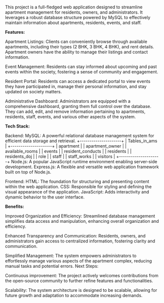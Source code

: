 This project is a full-fledged web application designed to streamline apartment management for residents, owners, and administrators. It leverages a robust database structure powered by MySQL to effectively maintain information about apartments, residents, events, and staff.


**Features:**


Apartment Listings:
Clients can conveniently browse through available apartments, including their types (2 BHK, 3 BHK, 4 BHK), and rent details. Apartment owners have the ability to manage their listings and contact information.

Event Management:
Residents can stay informed about upcoming and past events within the society, fostering a sense of community and engagement.

Resident Portal:
Residents can access a dedicated portal to view events they have participated in, manage their personal information, and stay updated on society matters.

Administrative Dashboard:
Administrators are equipped with a comprehensive dashboard, granting them full control over the database. They can add, edit, and remove information pertaining to apartments, residents, staff, events, and various other aspects of the system.


**Tech Stack:**


Backend:
MySQL: A powerful relational database management system for efficient data storage and retrieval. 
+---------------------+
| Tables_in_ams       |
+---------------------+
| apartment           |
| apartment_owner     |
| available_rooms     |
| events              |
| resident_conducts   |
| residents           |
| residents_doj       |
| role                |
| staff               |
| staff_works         |
| visitors            |
+---------------------+
Node.js: A popular JavaScript runtime environment enabling server-side development.
Express.js: A flexible and versatile web application framework built on top of Node.js.

Frontend:
HTML: The foundation for structuring and presenting content within the web application.
CSS: Responsible for styling and defining the visual appearance of the application.
JavaScript: Adds interactivity and dynamic behavior to the user interface.


**Benefits:**


Improved Organization and Efficiency: Streamlined database management simplifies data access and manipulation, enhancing overall organization and efficiency.

Enhanced Transparency and Communication: Residents, owners, and administrators gain access to centralized information, fostering clarity and communication.

Simplified Management: The system empowers administrators to effortlessly manage various aspects of the apartment complex, reducing manual tasks and potential errors.
Next Steps:

Continuous improvement: The project actively welcomes contributions from the open-source community to further refine features and functionalities.

Scalability: The system architecture is designed to be scalable, allowing for future growth and adaptation to accommodate increasing demands.

